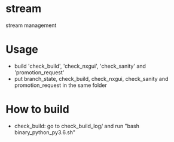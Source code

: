 # stream
stream management

# Usage
* build 'check_build', 'check_nxgui', 'check_sanity' and 'promotion_request'
* put branch_state, check_build, check_nxgui, check_sanity and promotion_request in the same folder

# How to build
* check_build: go to check_build_log/ and run "bash binary_python_py3.6.sh"
